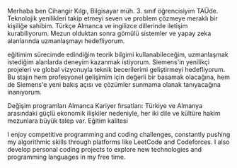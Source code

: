 Merhaba ben Cihangir Kılgı, Bilgisayar müh. 3. sınıf öğrencisiyim TAÜde. Teknolojik yenilikleri takip etmeyi seven ve problem çözmeye meraklı bir kişiliğe sahibim. Türkçe Almanca ve ingilizce dillerinde iletişim kurabiliyorum. Mezun olduktan sonra gömülü sistemler ve yapay zeka alanlarında uzmanlaşmayı hedefliyorum.

eğitimim sürecimde edindiğim teorik bilgimi kullanabileceğim, uzmanlaşmak istediğim alanlarda deneyim kazanmak istiyorum. Siemens'in yenilikçi projeleri ve global vizyonuyla teknik becerilerimi geliştirmeyi hedefliyorum. Bu stajın hem profesyonel gelişimim için değerli bir basamak olacağına, hem de Siemens'e yeni bakış açısı ve çözümler sunmama olanak tanıyacağına inanıyorum.

Değişim programları
Almanca
Kariyer fırsatları: Türkiye ve Almanya arasındaki güçlü ekonomik ilişkiler nedeniyle, her iki dile ve kültüre hakim mezunlara büyük talep var.
Eğitim kalitesi

I enjoy competitive programming and coding challenges, constantly pushing my algorithmic skills through platforms like LeetCode and Codeforces. I also develop personal coding projects to explore new technologies and programming languages in my free time.